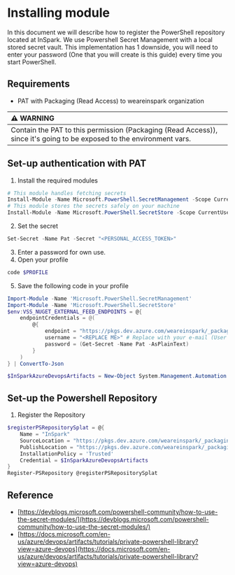 # Installing module
In this document we will describe how to register the PowerShell repository located at InSpark.
We use Powershell Secret Management with a local stored secret vault. This implementation has 1 downside, you will need to enter your password (One that you will create is this guide) every time you start PowerShell.
## Requirements
- PAT with Packaging (Read Access) to weareinspark organization

| :warning: WARNING                                                                                                     |
| :-------------------------------------------------------------------------------------------------------------------- |
| Contain the PAT to this permission (Packaging (Read Access)), since it's going to be exposed to the environment vars. |

## Set-up authentication with PAT
1. Install the required modules
```powershell
# This module handles fetching secrets
Install-Module -Name Microsoft.PowerShell.SecretManagement -Scope CurrentUser -Repository PSGallery -Force
# This module stores the secrets safely on your machine
Install-Module -Name Microsoft.PowerShell.SecretStore -Scope CurrentUser -Repository PSGallery -Force
```
2. Set the secret
```powershell
Set-Secret -Name Pat -Secret "<PERSONAL_ACCESS_TOKEN>"
```
3. Enter a password for own use.
4. Open your profile
```powershell
code $PROFILE
```
5. Save the following code in your profile
```powershell
Import-Module -Name 'Microsoft.PowerShell.SecretManagement'
Import-Module -Name 'Microsoft.PowerShell.SecretStore'
$env:VSS_NUGET_EXTERNAL_FEED_ENDPOINTS = @{
    endpointCredentials = @(
        @{
            endpoint = "https://pkgs.dev.azure.com/weareinspark/_packaging/powershell/nuget/v2"
            username = "<REPLACE ME>" # Replace with your e-mail (User Principal Name)
            password = (Get-Secret -Name Pat -AsPlainText)
        }
    )
} | ConvertTo-Json

$InSparkAzureDevopsArtifacts = New-Object System.Management.Automation.PSCredential("<REPLACE ME>", (Get-Secret -Name Pat)) # Replace with your e-mail (User Principal Name)
```
## Set-up the Powershell Repository
1. Register the Repository
```powershell
$registerPSRepositorySplat = @{
    Name = "InSpark"
    SourceLocation = "https://pkgs.dev.azure.com/weareinspark/_packaging/powershell/nuget/v2"
    PublishLocation = "https://pkgs.dev.azure.com/weareinspark/_packaging/powershell/nuget/v2"
    InstallationPolicy = 'Trusted'
    Credential = $InSparkAzureDevopsArtifacts
}
Register-PSRepository @registerPSRepositorySplat
```
## Reference
- [https://devblogs.microsoft.com/powershell-community/how-to-use-the-secret-modules/](https://devblogs.microsoft.com/powershell-community/how-to-use-the-secret-modules/)
- [https://docs.microsoft.com/en-us/azure/devops/artifacts/tutorials/private-powershell-library?view=azure-devops](https://docs.microsoft.com/en-us/azure/devops/artifacts/tutorials/private-powershell-library?view=azure-devops)
